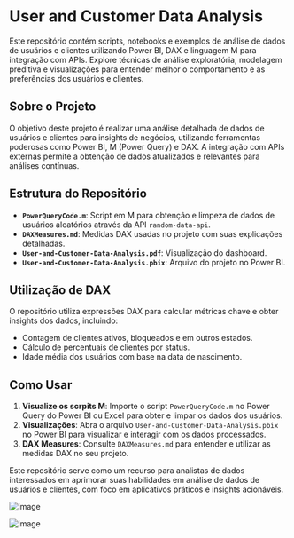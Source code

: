 # User and Customer Data Analysis

Este repositório contém scripts, notebooks e exemplos de análise de dados de usuários e clientes utilizando Power BI, DAX e linguagem M para integração com APIs. Explore técnicas de análise exploratória, modelagem preditiva e visualizações para entender melhor o comportamento e as preferências dos usuários e clientes.

## Sobre o Projeto

O objetivo deste projeto é realizar uma análise detalhada de dados de usuários e clientes para insights de negócios, utilizando ferramentas poderosas como Power BI, M (Power Query) e DAX. A integração com APIs externas permite a obtenção de dados atualizados e relevantes para análises contínuas.

## Estrutura do Repositório

- **`PowerQueryCode.m`**: Script em M para obtenção e limpeza de dados de usuários aleatórios através da API `random-data-api`.
- **`DAXMeasures.md`**: Medidas DAX usadas no projeto com suas explicações detalhadas.
- **`User-and-Customer-Data-Analysis.pdf`**: Visualização do dashboard.
- **`User-and-Customer-Data-Analysis.pbix`**: Arquivo do projeto no Power BI.

## Utilização de DAX

O repositório utiliza expressões DAX para calcular métricas chave e obter insights dos dados, incluindo:

- Contagem de clientes ativos, bloqueados e em outros estados.
- Cálculo de percentuais de clientes por status.
- Idade média dos usuários com base na data de nascimento.

## Como Usar

1. **Visualize os scrpits M**: Importe o script `PowerQueryCode.m` no Power Query do Power BI ou Excel para obter e limpar os dados dos usuários.
2. **Visualizações**: Abra o arquivo `User-and-Customer-Data-Analysis.pbix` no Power BI para visualizar e interagir com os dados processados.
3. **DAX Measures**: Consulte `DAXMeasures.md` para entender e utilizar as medidas DAX no seu projeto.

Este repositório serve como um recurso para analistas de dados interessados em aprimorar suas habilidades em análise de dados de usuários e clientes, com foco em aplicativos práticos e insights acionáveis.


![image](https://github.com/GabrielTedesque/User-and-Customer-Data-Analysis/assets/121674757/1d10eea4-97e6-42b3-831b-f4f7000d5f07)

![image](https://github.com/GabrielTedesque/User-and-Customer-Data-Analysis/assets/121674757/819f8ea0-8a15-4cce-951c-0b458c7d127a)



